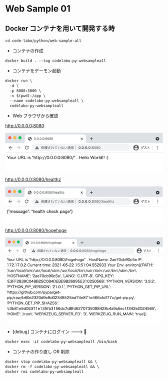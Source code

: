 # Web Sample 01

## Docker コンテナを用いて開発する時

```
cd code-labo/python/web-sample-all
```

+ コンテナの作成

```
docker build . --tag codelabo-py-websampleall
```

+ コンテナをデーモン起動

```
docker run \
  -d \
  -p 8080:5000 \
  -v $(pwd):/app \
  --name codelabo-py-websampleall \
  codelabo-py-websampleall
```

+ Web ブラウザから確認

http://0.0.0.0:8080

![](./01.png)

http://0.0.0.0:8080/healthz

![](./02.png)

http://0.0.0.0:8080/hogehoge

![](./03.png)

+ [debug] コンテナにログイン ---> :whale:

```
docker exec -it codelabo-py-websampleall /bin/bash
```

+ コンテナの作り直し OR 削除

```
docker stop codelabo-py-websampleall && \
docker rm -f codelabo-py-websampleall && \
docker rmi codelabo-py-websampleall
```
